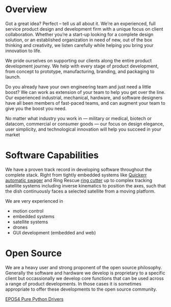 # Overview
Got a great idea? Perfect – tell us all about it. We’re an experienced, full service product design and development firm with a unique focus on client collaboration. Whether you’re a start-up looking for a complete design solution, or an established organization in need of new, out of the box thinking and creativity, we listen carefully while helping you bring your innovation to life.

We pride ourselves on supporting our clients along the entire product development journey. We help with every stage of product development, from concept to prototype, manufacturing, branding, and packaging to launch.

Do you already have your own engineering team and just need a little boost? We can work as extension of your team to help you get over the line. Our experienced industrial, mechanical, hardware, and software designers have all been members of fast-paced teams, and can augment your team to give you the boost you need.

No matter what industry you work in — military or medical, biotech or datacom, commercial or consumer goods — our focus on design elegance, user simplicity, and technological innovation will help you succeed in your market

# Software Capabilities
We have a proven track record in developing software throughout the complete stack. Right from tightly embedded systems like [Quickerr automatic swager](https://quickerrsystems.com/) and Ring Rescue [ring cutter](https://www.ringrescue.com/) up to complex tracking satellite systems including inverse kinematics to position the axes, such that the dish continuously faces a selected satellite from a moving platform.

We are very experienced in 
- motion control
- embedded systems
- satellite systems
- drones
- GUI development (embedded and web)

# Open Source
We are a heavy user and strong proponent of the open source philosophy. Generally the software and hardware we develop is proprietary to a specific client but occassionally we develop core functions that can be used across a range of product developments. In those cases it is sometimes appropriate to offer these developments to the open source community.

[EPOS4 Pure Python Drivers](https://github.com/jarraneil/maxon-python)

<!--

**Here are some ideas to get you started:**

🙋‍♀️ A short introduction - what is your organization all about?
🌈 Contribution guidelines - how can the community get involved?
👩‍💻 Useful resources - where can the community find your docs? Is there anything else the community should know?
🍿 Fun facts - what does your team eat for breakfast?
🧙 Remember, you can do mighty things with the power of [Markdown](https://docs.github.com/github/writing-on-github/getting-started-with-writing-and-formatting-on-github/basic-writing-and-formatting-syntax)
-->
